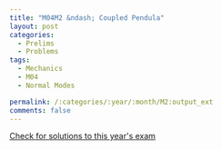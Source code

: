 ```yaml
---
title: "M04M2 &ndash; Coupled Pendula"
layout: post
categories:
  - Prelims
  - Problems
tags:
  - Mechanics
  - M04
  - Normal Modes

permalink: /:categories/:year/:month/M2:output_ext
comments: false
---
```

<object data="2004M2M.pdf" type="application/pdf" width="100%" height="500"></object>
<div class="message"><a href='https://princetonprelim.com/prelim/13/'>Check for solutions to this year's exam</a></div>
